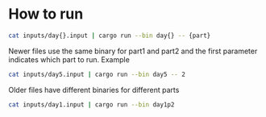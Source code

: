 # How to run

```bash
cat inputs/day{}.input | cargo run --bin day{} -- {part}
```

Newer files use the same binary for part1 and part2 and the first parameter indicates which part to run. Example

```bash
cat inputs/day5.input | cargo run --bin day5 -- 2
```

Older files have different binaries for different parts 

```bash
cat inputs/day1.input | cargo run --bin day1p2
```

